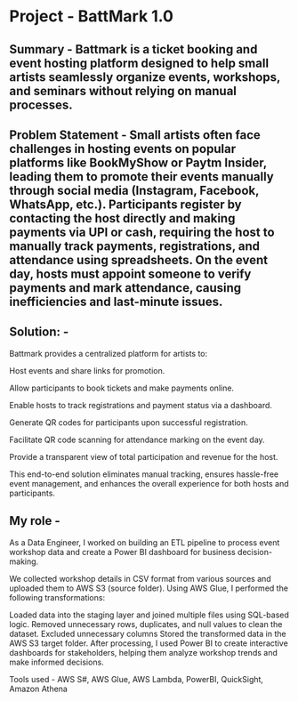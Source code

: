 # Project - BattMark 1.0

## Summary - Battmark is a ticket booking and event hosting platform designed to help small artists seamlessly organize events, workshops, and seminars without relying on manual processes.

## Problem Statement -  Small artists often face challenges in hosting events on popular platforms like BookMyShow or Paytm Insider, leading them to promote their events manually through social media (Instagram, Facebook, WhatsApp, etc.). Participants register by contacting the host directly and making payments via UPI or cash, requiring the host to manually track payments, registrations, and attendance using spreadsheets. On the event day, hosts must appoint someone to verify payments and mark attendance, causing inefficiencies and last-minute issues.

## Solution: - 
Battmark provides a centralized platform for artists to:

Host events and share links for promotion.

Allow participants to book tickets and make payments online.

Enable hosts to track registrations and payment status via a dashboard.

Generate QR codes for participants upon successful registration.

Facilitate QR code scanning for attendance marking on the event day.

Provide a transparent view of total participation and revenue for the host.

This end-to-end solution eliminates manual tracking, ensures hassle-free event management, and enhances the overall experience for both hosts and participants.


## My role -
As a Data Engineer, I worked on building an ETL pipeline to process event workshop data and create a Power BI dashboard for business decision-making.

We collected workshop details in CSV format from various sources and uploaded them to AWS S3 (source folder). Using AWS Glue, 
I performed the following transformations:

Loaded data into the staging layer and joined multiple files using SQL-based logic.
Removed unnecessary rows, duplicates, and null values to clean the dataset.
Excluded unnecessary columns
Stored the transformed data in the AWS S3 target folder.
After processing, I used Power BI to create interactive dashboards for stakeholders, helping them analyze workshop trends and make informed decisions.

Tools used - 
AWS S#, AWS Glue, AWS Lambda, PowerBI, QuickSight, Amazon Athena
